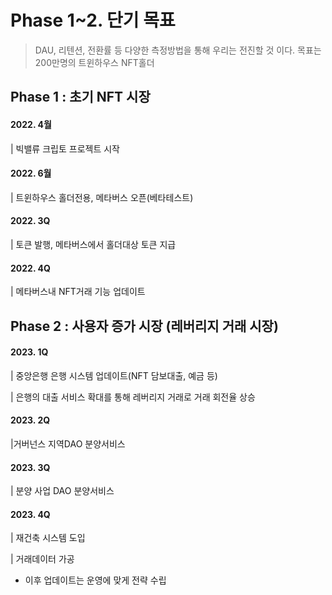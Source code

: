# Phase 1\~2.  단기 목표

> DAU, 리텐션, 전환률 등 다양한 측정방법을 통해 우리는 전진할 것 이다. 목표는 200만명의 트윈하우스 NFT홀더



## Phase 1 : 초기 NFT 시장&#x20;

#### 2022. 4월

\| 빅밸류 크립토 프로젝트 시작

#### 2022. 6월

\| 트윈하우스 홀더전용, 메타버스 오픈(베타테스트)

#### 2022. 3Q

\| 토큰 발행, 메타버스에서 홀더대상 토큰 지급

#### 2022. 4Q

\| 메타버스내 NFT거래 기능 업데이트

## Phase 2 : 사용자 증가 시장 (레버리지 거래 시장)

#### 2023. 1Q&#x20;

\| 중앙은행 은행 시스템 업데이트(NFT 담보대출, 예금 등)&#x20;

\| 은행의 대출 서비스 확대를 통해 레버리지 거래로 거래 회전율 상승

#### 2023. 2Q

|거버넌스 지역DAO 분양서비스&#x20;

#### 2023. 3Q

\| 분양 사업 DAO 분양서비스&#x20;

#### 2023. 4Q

\| 재건축 시스템 도입&#x20;

\| 거래데이터 가공

* 이후 업데이트는 운영에 맞게 전략 수립

